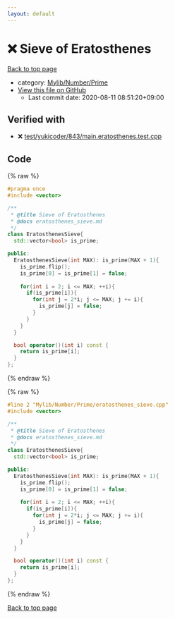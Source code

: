 ```yaml
---
layout: default
---
```


<!-- mathjax config similar to math.stackexchange -->
<script type="text/javascript" async
  src="https://cdnjs.cloudflare.com/ajax/libs/mathjax/2.7.5/MathJax.js?config=TeX-MML-AM_CHTML">
</script>
<script type="text/x-mathjax-config">
  MathJax.Hub.Config({
    TeX: { equationNumbers: { autoNumber: "AMS" }},
    tex2jax: {
      inlineMath: [ ['$','$'] ],
      processEscapes: true
    },
    "HTML-CSS": { matchFontHeight: false },
    displayAlign: "left",
    displayIndent: "2em"
  });
</script>

<script type="text/javascript" src="https://cdnjs.cloudflare.com/ajax/libs/jquery/3.4.1/jquery.min.js"></script>
<script src="https://cdn.jsdelivr.net/npm/jquery-balloon-js@1.1.2/jquery.balloon.min.js" integrity="sha256-ZEYs9VrgAeNuPvs15E39OsyOJaIkXEEt10fzxJ20+2I=" crossorigin="anonymous"></script>
<script type="text/javascript" src="../../../../assets/js/copy-button.js"></script>
<link rel="stylesheet" href="../../../../assets/css/copy-button.css" />


# :x: Sieve of Eratosthenes

<a href="../../../../index.html">Back to top page</a>

* category: <a href="../../../../index.html#26f1f261bc4e83492156752f5caf0111">Mylib/Number/Prime</a>
* <a href="{{ site.github.repository_url }}/blob/master/Mylib/Number/Prime/eratosthenes_sieve.cpp">View this file on GitHub</a>
    - Last commit date: 2020-08-11 08:51:20+09:00




## Verified with

* :x: <a href="../../../../verify/test/yukicoder/843/main.eratosthenes.test.cpp.html">test/yukicoder/843/main.eratosthenes.test.cpp</a>


## Code

<a id="unbundled"></a>
{% raw %}
```cpp
#pragma once
#include <vector>

/**
 * @title Sieve of Eratosthenes
 * @docs eratosthenes_sieve.md
 */
class EratosthenesSieve{
  std::vector<bool> is_prime;

public:
  EratosthenesSieve(int MAX): is_prime(MAX + 1){
    is_prime.flip();
    is_prime[0] = is_prime[1] = false;
    
    for(int i = 2; i <= MAX; ++i){
      if(is_prime[i]){
        for(int j = 2*i; j <= MAX; j += i){
          is_prime[j] = false;
        }
      }
    }
  }

  bool operator()(int i) const {
    return is_prime[i];
  }
};

```
{% endraw %}

<a id="bundled"></a>
{% raw %}
```cpp
#line 2 "Mylib/Number/Prime/eratosthenes_sieve.cpp"
#include <vector>

/**
 * @title Sieve of Eratosthenes
 * @docs eratosthenes_sieve.md
 */
class EratosthenesSieve{
  std::vector<bool> is_prime;

public:
  EratosthenesSieve(int MAX): is_prime(MAX + 1){
    is_prime.flip();
    is_prime[0] = is_prime[1] = false;
    
    for(int i = 2; i <= MAX; ++i){
      if(is_prime[i]){
        for(int j = 2*i; j <= MAX; j += i){
          is_prime[j] = false;
        }
      }
    }
  }

  bool operator()(int i) const {
    return is_prime[i];
  }
};

```
{% endraw %}

<a href="../../../../index.html">Back to top page</a>

